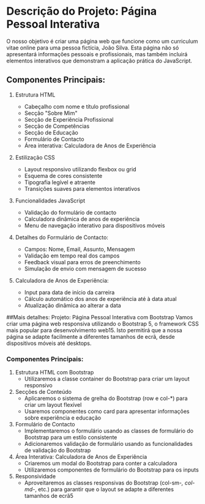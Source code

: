 # Descrição do Projeto: Página Pessoal Interativa
O nosso objetivo é criar uma página web que funcione como um curriculum vitae online para uma pessoa fictícia, João Silva. Esta página não só apresentará informações pessoais e profissionais, mas também incluirá elementos interativos que demonstram a aplicação prática do JavaScript.
## Componentes Principais:
1. Estrutura HTML
   - Cabeçalho com nome e título profissional
   - Secção "Sobre Mim"
   - Secção de Experiência Profissional
   - Secção de Competências
   - Secção de Educação
   - Formulário de Contacto
   - Área interativa: Calculadora de Anos de Experiência

2. Estilização CSS
   - Layout responsivo utilizando flexbox ou grid
   - Esquema de cores consistente
   - Tipografia legível e atraente
   - Transições suaves para elementos interativos

3. Funcionalidades JavaScript
   - Validação do formulário de contacto
   - Calculadora dinâmica de anos de experiência
   - Menu de navegação interativo para dispositivos móveis

4. Detalhes do Formulário de Contacto:
   - Campos: Nome, Email, Assunto, Mensagem
   - Validação em tempo real dos campos
   - Feedback visual para erros de preenchimento
   - Simulação de envio com mensagem de sucesso

5. Calculadora de Anos de Experiência:
   - Input para data de início da carreira
   - Cálculo automático dos anos de experiência até à data atual
   - Atualização dinâmica ao alterar a data

##Mais detalhes:
Projeto: Página Pessoal Interativa com Bootstrap
Vamos criar uma página web responsiva utilizando o Bootstrap 5, o framework CSS mais popular para desenvolvimento web15. Isto permitirá que a nossa página se adapte facilmente a diferentes tamanhos de ecrã, desde dispositivos móveis até desktops.

### Componentes Principais:
1. Estrutura HTML com Bootstrap
   - Utilizaremos a classe container do Bootstrap para criar um layout responsivo
2. Secções de Conteúdo
   - Aplicaremos o sistema de grelha do Bootstrap (row e col-*) para criar um layout flexível
   - Usaremos componentes como card para apresentar informações sobre experiência e educação
3. Formulário de Contacto
   - Implementaremos o formulário usando as classes de formulário do Bootstrap para um estilo consistente
   - Adicionaremos validação de formulário usando as funcionalidades de validação do Bootstrap
4. Área Interativa: Calculadora de Anos de Experiência
   - Criaremos um modal do Bootstrap para conter a calculadora
   - Utilizaremos componentes de formulário do Bootstrap para os inputs
5. Responsividade
   - Aproveitaremos as classes responsivas do Bootstrap (col-sm-*, col-md-*, etc.) para garantir que o layout se adapte a diferentes tamanhos de ecrã5

